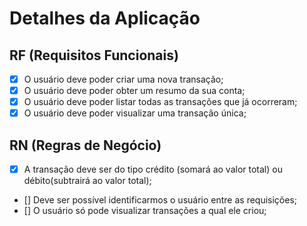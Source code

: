 # Detalhes da Aplicação

## RF (Requisitos Funcionais)
- [x] O usuário deve poder criar uma nova transação;
- [x] O usuário deve poder obter um resumo da sua conta;
- [x] O usuário deve poder listar todas as transações que já ocorreram;
- [x] O usuário deve poder visualizar uma transação única;

## RN (Regras de Negócio)
- [x] A transação deve ser do tipo crédito (somará ao valor total) ou débito(subtrairá ao valor total);
- [] Deve ser possível identificarmos o usuário entre as requisições;
- [] O usuário só pode visualizar transações a qual ele criou;